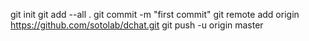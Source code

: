 git init
git add --all  .
git commit -m "first commit"
git remote add origin https://github.com/sotolab/dchat.git
git push -u origin master
